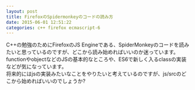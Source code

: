 ```yaml
---
layout: post
title: FirefoxのSpidermonkeyのコードの読み方
date: 2015-06-01 12:51:22
categories: c++ firefox ecmascript-6
---
```

<!-- {% raw %} -->
<p>C++の勉強のためにFirefoxのJS Engineである、SpiderMonkeyのコードを読みたいと思っているのですが、どこから読み始めればいいのか迷っています。<br>
functionやobjectなどのJSの基本的なところや、ES6で新しく入るclassの実装などが気になっています。<br>
将来的にはjsの実装みたいなことをやりたいと考えているのですが、js/srcのどこから始めればいいのでしょうか?</p>
<!-- {% endraw %} -->
